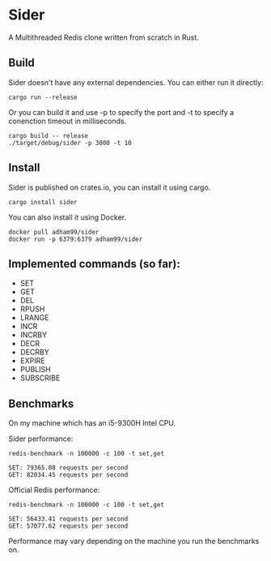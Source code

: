 # Sider

A Multithreaded Redis clone written from scratch in Rust.

## Build

Sider doesn't have any external dependencies.
You can either run it directly:

```
cargo run --release
```

Or you can build it and use -p to specify the port and -t to specify a conenction timeout in milliseconds.

```
cargo build -- release
./target/debug/sider -p 3000 -t 10
```

## Install

Sider is published on crates.io, you can install it using cargo.

```
cargo install sider
```

You can also install it using Docker.

```
docker pull adham99/sider
docker run -p 6379:6379 adham99/sider
```

## Implemented commands (so far):

- SET
- GET
- DEL
- RPUSH
- LRANGE
- INCR
- INCRBY
- DECR
- DECRBY
- EXPIRE
- PUBLISH
- SUBSCRIBE

## Benchmarks

On my machine which has an i5-9300H Intel CPU.

Sider performance:
```
redis-benchmark -n 100000 -c 100 -t set,get

SET: 79365.08 requests per second
GET: 82034.45 requests per second
```
Official Redis performance:
```
redis-benchmark -n 100000 -c 100 -t set,get

SET: 56433.41 requests per second
GET: 57077.62 requests per second
```

Performance may vary depending on the machine you run the benchmarks on.
